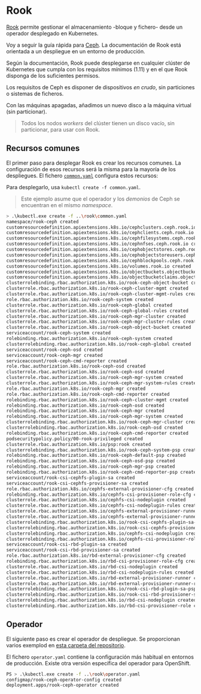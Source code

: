 # Rook

[Rook](https://www.rook.io/) permite gestionar el almacenamiento -bloque y fichero- desde un operador desplegado en Kubernetes.

Voy a seguir la guía rápida para [Ceph](https://www.rook.io/docs/rook/v1.3/ceph-quickstart.html). La documentación de Rook está orientada a un despliegue en un entorno de producción.

Según la documentación, Rook puede desplegarse en cualquier clúster de Kubernetes que cumpla con los requisitos mínimos (1.11) y en el que Rook disponga de los suficientes permisos.

Los requisitos de Ceph es disponer de dispositivos *en crudo*, sin particiones o sistemas de ficheros.

Con las máquinas apagadas, añadimos un nuevo disco a la máquina virtual (sin particionar).

> Todos los nodos *workers* del clúster tienen un disco vacío, sin particionar, para usar con Rook.

## Recursos comunes

El primer paso para desplegar Rook es crear los recursos comunes. La configuración de esos recursos será la misma para la mayoría de los despliegues. El fichero [`common.yaml`](https://github.com/rook/rook/blob/release-1.3/cluster/examples/kubernetes/ceph/common.yaml) configura estos recursos:

Para desplegarlo, usa `kubectl create -f common.yaml`.

> Este ejemplo asume que el operador y los *demonios* de Ceph se encuentran en el mismo *namespace*.

```bash
> .\kubectl.exe create -f ..\rook\common.yaml
namespace/rook-ceph created
customresourcedefinition.apiextensions.k8s.io/cephclusters.ceph.rook.io created
customresourcedefinition.apiextensions.k8s.io/cephclients.ceph.rook.io created
customresourcedefinition.apiextensions.k8s.io/cephfilesystems.ceph.rook.io created
customresourcedefinition.apiextensions.k8s.io/cephnfses.ceph.rook.io created
customresourcedefinition.apiextensions.k8s.io/cephobjectstores.ceph.rook.io created
customresourcedefinition.apiextensions.k8s.io/cephobjectstoreusers.ceph.rook.io created
customresourcedefinition.apiextensions.k8s.io/cephblockpools.ceph.rook.io created
customresourcedefinition.apiextensions.k8s.io/volumes.rook.io created
customresourcedefinition.apiextensions.k8s.io/objectbuckets.objectbucket.io created
customresourcedefinition.apiextensions.k8s.io/objectbucketclaims.objectbucket.io created
clusterrolebinding.rbac.authorization.k8s.io/rook-ceph-object-bucket created
clusterrole.rbac.authorization.k8s.io/rook-ceph-cluster-mgmt created
clusterrole.rbac.authorization.k8s.io/rook-ceph-cluster-mgmt-rules created
role.rbac.authorization.k8s.io/rook-ceph-system created
clusterrole.rbac.authorization.k8s.io/rook-ceph-global created
clusterrole.rbac.authorization.k8s.io/rook-ceph-global-rules created
clusterrole.rbac.authorization.k8s.io/rook-ceph-mgr-cluster created
clusterrole.rbac.authorization.k8s.io/rook-ceph-mgr-cluster-rules created
clusterrole.rbac.authorization.k8s.io/rook-ceph-object-bucket created
serviceaccount/rook-ceph-system created
rolebinding.rbac.authorization.k8s.io/rook-ceph-system created
clusterrolebinding.rbac.authorization.k8s.io/rook-ceph-global created
serviceaccount/rook-ceph-osd created
serviceaccount/rook-ceph-mgr created
serviceaccount/rook-ceph-cmd-reporter created
role.rbac.authorization.k8s.io/rook-ceph-osd created
clusterrole.rbac.authorization.k8s.io/rook-ceph-osd created
clusterrole.rbac.authorization.k8s.io/rook-ceph-mgr-system created
clusterrole.rbac.authorization.k8s.io/rook-ceph-mgr-system-rules created
role.rbac.authorization.k8s.io/rook-ceph-mgr created
role.rbac.authorization.k8s.io/rook-ceph-cmd-reporter created
rolebinding.rbac.authorization.k8s.io/rook-ceph-cluster-mgmt created
rolebinding.rbac.authorization.k8s.io/rook-ceph-osd created
rolebinding.rbac.authorization.k8s.io/rook-ceph-mgr created
rolebinding.rbac.authorization.k8s.io/rook-ceph-mgr-system created
clusterrolebinding.rbac.authorization.k8s.io/rook-ceph-mgr-cluster created
clusterrolebinding.rbac.authorization.k8s.io/rook-ceph-osd created
rolebinding.rbac.authorization.k8s.io/rook-ceph-cmd-reporter created
podsecuritypolicy.policy/00-rook-privileged created
clusterrole.rbac.authorization.k8s.io/psp:rook created
clusterrolebinding.rbac.authorization.k8s.io/rook-ceph-system-psp created
rolebinding.rbac.authorization.k8s.io/rook-ceph-default-psp created
rolebinding.rbac.authorization.k8s.io/rook-ceph-osd-psp created
rolebinding.rbac.authorization.k8s.io/rook-ceph-mgr-psp created
rolebinding.rbac.authorization.k8s.io/rook-ceph-cmd-reporter-psp created
serviceaccount/rook-csi-cephfs-plugin-sa created
serviceaccount/rook-csi-cephfs-provisioner-sa created
role.rbac.authorization.k8s.io/cephfs-external-provisioner-cfg created
rolebinding.rbac.authorization.k8s.io/cephfs-csi-provisioner-role-cfg created
clusterrole.rbac.authorization.k8s.io/cephfs-csi-nodeplugin created
clusterrole.rbac.authorization.k8s.io/cephfs-csi-nodeplugin-rules created
clusterrole.rbac.authorization.k8s.io/cephfs-external-provisioner-runner created
clusterrole.rbac.authorization.k8s.io/cephfs-external-provisioner-runner-rules created
clusterrolebinding.rbac.authorization.k8s.io/rook-csi-cephfs-plugin-sa-psp created
clusterrolebinding.rbac.authorization.k8s.io/rook-csi-cephfs-provisioner-sa-psp created
clusterrolebinding.rbac.authorization.k8s.io/cephfs-csi-nodeplugin created
clusterrolebinding.rbac.authorization.k8s.io/cephfs-csi-provisioner-role created
serviceaccount/rook-csi-rbd-plugin-sa created
serviceaccount/rook-csi-rbd-provisioner-sa created
role.rbac.authorization.k8s.io/rbd-external-provisioner-cfg created
rolebinding.rbac.authorization.k8s.io/rbd-csi-provisioner-role-cfg created
clusterrole.rbac.authorization.k8s.io/rbd-csi-nodeplugin created
clusterrole.rbac.authorization.k8s.io/rbd-csi-nodeplugin-rules created
clusterrole.rbac.authorization.k8s.io/rbd-external-provisioner-runner created
clusterrole.rbac.authorization.k8s.io/rbd-external-provisioner-runner-rules created
clusterrolebinding.rbac.authorization.k8s.io/rook-csi-rbd-plugin-sa-psp created
clusterrolebinding.rbac.authorization.k8s.io/rook-csi-rbd-provisioner-sa-psp created
clusterrolebinding.rbac.authorization.k8s.io/rbd-csi-nodeplugin created
clusterrolebinding.rbac.authorization.k8s.io/rbd-csi-provisioner-role created
```

## Operador

El siguiente paso es crear el operador de despliegue. Se proporcionan varios exemplod en [esta carpeta del repositorio](https://github.com/rook/rook/blob/release-1.3/cluster/examples/kubernetes/ceph/).

El fichero `operator.yaml` contiene la configuración más habitual en entornos de producción. Existe otra versión específica del operador para OpenShift.

```bash
PS > .\kubectl.exe create -f ..\rook\operator.yaml
configmap/rook-ceph-operator-config created
deployment.apps/rook-ceph-operator created
```
